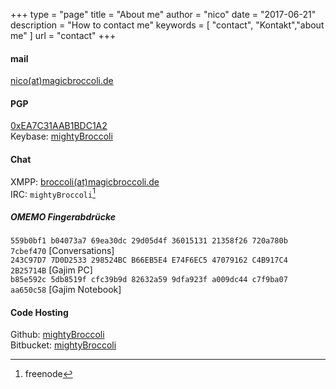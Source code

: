+++
type = "page"
title = "About me"
author = "nico"
date = "2017-06-21"
description = "How to contact me"
keywords = [ "contact", "Kontakt","about me" ]
url = "contact"
+++
#### mail
<i class="fa fa-envelope"></i> [nico(at)magicbroccoli.de](mailto:nico(at)magicbroccoli.de)

#### PGP
[0xEA7C31AAB1BDC1A2](/pgp/pgp_keys.asc)<br>
<i class="fa fa-key"></i> Keybase: [mightyBroccoli](https://keybase.io/mightyBroccoli)<br>

#### Chat
XMPP: [broccoli(at)magicbroccoli.de](xmpp:broccoli(at)magicbroccoli.de)<br>
IRC: `mightyBroccoli`[^1]<br>

##### OMEMO Fingerabdrücke
`559b0bf1 b04073a7 69ea30dc 29d05d4f 36015131 21358f26 720a780b 7cbef470` [Conversations]<br>
`243C97D7 7D0D2533 298524BC B66EB5E4 E74F6EC5 47079162 C4B917C4 2B25714B` [Gajim PC]<br>
`b85e592c 5db8519f cfc39b9d 82632a59 9dfa923f a009dc44 c7f9ba07 aa650c58` [Gajim Notebook]<br>

#### Code Hosting
<i class="fa fa-github"></i> Github:  [mightyBroccoli](https://github.com/mightyBroccoli)<br>
<i class="fa fa-bitbucket"></i> Bitbucket: [mightyBroccoli](https://bitbucket.org/mightyBroccoli/)<br>
[^1]: freenode
